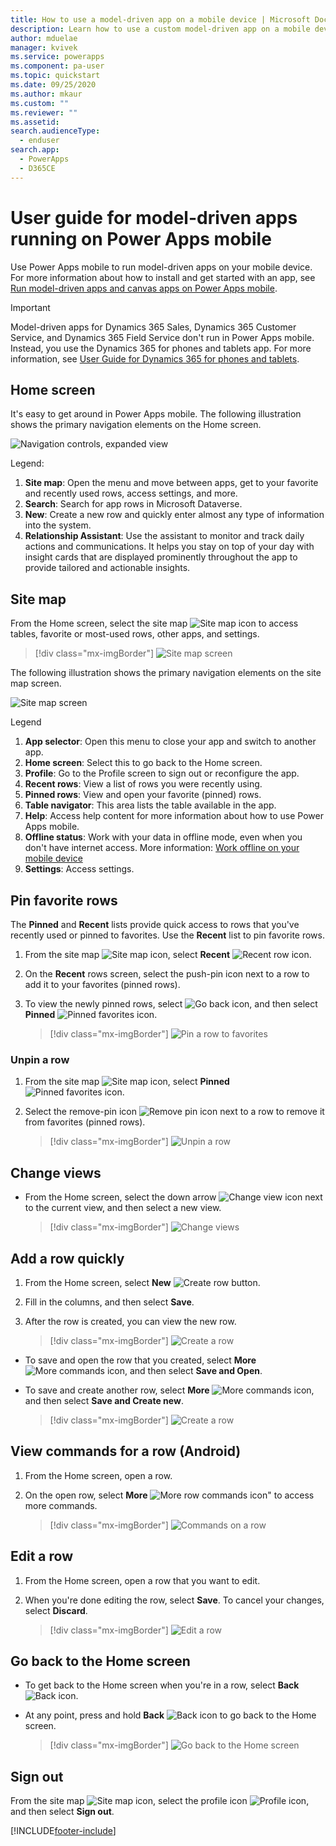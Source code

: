 ```yaml
---
title: How to use a model-driven app on a mobile device | Microsoft Docs
description: Learn how to use a custom model-driven app on a mobile device.
author: mduelae
manager: kvivek
ms.service: powerapps
ms.component: pa-user
ms.topic: quickstart
ms.date: 09/25/2020
ms.author: mkaur
ms.custom: ""
ms.reviewer: ""
ms.assetid: 
search.audienceType: 
  - enduser
search.app: 
  - PowerApps
  - D365CE
---
```

# User guide for model-driven apps running on Power Apps mobile

Use Power Apps mobile to run model-driven apps on your mobile device. For more information about how to install and get started with an app, see [Run model-driven apps and canvas apps on Power Apps mobile](run-powerapps-on-mobile.md).

> [!IMPORTANT]
> Model-driven apps for Dynamics 365 Sales, Dynamics 365 Customer Service, and Dynamics 365 Field Service don't run in Power Apps mobile. Instead, you use the Dynamics 365 for phones and tablets app. For more information, see [User Guide for Dynamics 365 for phones and tablets](https://docs.microsoft.com/dynamics365/mobile-app/user-guide-mobile-app).

## Home screen 

It's easy to get around in Power Apps mobile. The following illustration shows the primary navigation elements on the Home screen. 

![Navigation controls, expanded view](media/home_screen_iphone.png "Navigation controls, expanded view")

Legend:

1. **Site map**: Open the menu and move between apps, get to your favorite and recently used rows, access settings, and more.
2. **Search**: Search for app rows in Microsoft Dataverse.
3. **New**: Create a new row and quickly enter almost any type of information into the system.
4. **Relationship Assistant**: Use the assistant to monitor and track daily actions and communications. It helps you stay on top of your day with insight cards that are displayed prominently throughout the app to provide tailored and actionable insights.

## Site map 

From the Home screen, select the site map ![Site map icon](media/pa_mobile_sitemap_icon.png "Site map icon") to access tables, favorite or most-used rows, other apps, and settings.

 
   > [!div class="mx-imgBorder"]
   > ![Site map screen](media/go_to_sitemap_iphone.gif "This image demonstrates how to get to the site map screen")
   


The following illustration shows the primary navigation elements on the site map screen. 

![Site map screen](media/site_map_iphone.png "Site map screen")

Legend

1. **App selector**: Open this menu to close your app and switch to another app.
2. **Home screen**: Select this to go back to the Home screen.
3. **Profile**: Go to the Profile screen to sign out or reconfigure the app. 
4. **Recent rows**: View a list of rows you were recently using. 
5. **Pinned rows**: View and open your favorite (pinned) rows. 
6. **Table navigator**: This area lists the table available in the app.
7. **Help**: Access help content for more information about how to use Power Apps mobile.
8. **Offline status**: Work with your data in offline mode, even when you don't have internet access. More information: [Work offline on your mobile device](https://docs.microsoft.com/dynamics365/mobile-app/work-in-offline-mode)
9. **Settings**: Access settings.

## Pin favorite rows

The **Pinned** and **Recent** lists provide quick access to rows that you've recently used or pinned to favorites. Use the **Recent** list to pin favorite rows.  

1. From the site map ![Site map icon](media/pa_mobile_sitemap_icon.png "Site map icon"), select **Recent** ![Recent row icon](media/pa_mobile_recent_icon.png "Recent rows icon").

2. On the **Recent** rows screen, select the push-pin icon next to a row to add it to your favorites (pinned rows).

3. To view the newly pinned rows, select ![Go back icon](media/mobile_go_back_icon.png "Go back icon"), and then select **Pinned** ![Pinned favorites icon](media/mobile_pinned_favs_icon.png "Pinned favorites icon").

   
   > [!div class="mx-imgBorder"]
   > ![Pin a row to favorites](media/pin_to_fav.gif "This image demonstrates how to pin favorite rows")
   

### Unpin a row

1. From the site map ![Site map icon](media/pa_mobile_sitemap_icon.png "Site map icon"), select **Pinned** ![Pinned favorites icon](media/mobile_pinned_favs_icon.png "Pinned favorites icon").

2. Select the remove-pin icon ![Remove pin icon](media/pa_mobile_remove_pin_icon.png "Remove pin icon") next to a row to remove it from favorites (pinned rows).


   > [!div class="mx-imgBorder"]
   > ![Unpin a row](media/unpin_favs.gif "This image demonstrates how to unpin a row")
   

## Change views

- From the Home screen, select the down arrow ![Change view icon](media/mobile_view_selector_icon.png "Change view icon") next to the current view, and then select a new view.


   > [!div class="mx-imgBorder"]
   > ![Change views](media/change_views_iphone.gif "This image demonstrates how to select a different view")


## Add a row quickly

1. From the Home screen, select **New** ![Create row button](media/pa1_create-record-button.png "Create row button").
2. Fill in the columns, and then select **Save**.
3. After the row is created, you can view the new row. 

   > [!div class="mx-imgBorder"]
   > ![Create a row](media/pamobile_add_record_1.gif "This image demonstrates how create a new row")


-  To save and open the row that you created, select **More** ![More commands icon](media/pa_mobile_more_commands_icon.png "More commnads icon"), and then select **Save and Open**.

- To save and create another row, select **More** ![More commands icon](media/pa_mobile_more_commands_icon.png "More commands icon"), and then select **Save and Create new**.


   > [!div class="mx-imgBorder"]
   > ![Create a row](media/pa_mobile_save_create_new.gif "This image demonstrates how to save a row and open it or save and create a new row")


## View commands for a row (Android)

1. From the Home screen, open a row.
2. On the open row, select **More** ![More row commands icon"](media/access_record_commands_icon.png "More row commands icon") to access more commands.


   > [!div class="mx-imgBorder"]
   > ![Commands on a row](media/pa_mobile_view_record_commands.gif "This image demonstrates how to access more commands on a row")


## Edit a row

1. From the Home screen, open a row that you want to edit. 
2. When you're done editing the row, select **Save**. To cancel your changes, select **Discard**.


   > [!div class="mx-imgBorder"]
   > ![Edit a row](media/save_on_iphone.gif "This image demonstrates how to edit and then save a row")



## Go back to the Home screen

- To get back to the Home screen when you're in a row, select **Back** ![Back icon](media/pa_mobile_back_icon.png "Back icon").
- At any point, press and hold **Back** ![Back icon](media/pa_mobile_back_icon.png "Back icon") to go back to the Home screen. 

   > [!div class="mx-imgBorder"]
   > ![Go back to the Home screen](media/go_back_home.gif "This image demonstrates how to go back to the home screen by pressing and holding the back icon")


## Sign out

From the site map ![Site map icon](media/pa_mobile_sitemap_icon.png "Site map icon"), select the profile icon ![Profile icon](media/profile_icon.png "Site map icon"), and then select **Sign out**.


[!INCLUDE[footer-include](../includes/footer-banner.md)]
